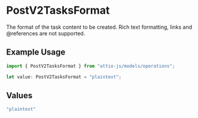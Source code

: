 # PostV2TasksFormat

The format of the task content to be created. Rich text formatting, links and @references are not supported.

## Example Usage

```typescript
import { PostV2TasksFormat } from "attio-js/models/operations";

let value: PostV2TasksFormat = "plaintext";
```

## Values

```typescript
"plaintext"
```